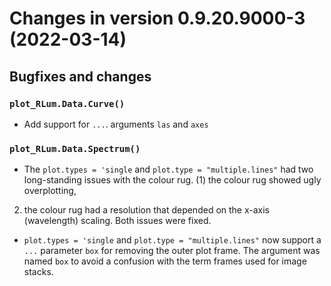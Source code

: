 




<!-- NEWS.md was auto-generated by NEWS.Rmd. Please DO NOT edit by hand!-->

# Changes in version 0.9.20.9000-3 (2022-03-14)

## Bugfixes and changes

### `plot_RLum.Data.Curve()`

-   Add support for `...`. arguments `las` and `axes`

### `plot_RLum.Data.Spectrum()`

-   The `plot.types = 'single` and `plot.type = "multiple.lines"` had
    two long-standing issues with the colour rug. (1) the colour rug
    showed ugly overplotting,

2)  the colour rug had a resolution that depended on the x-axis
    (wavelength) scaling. Both issues were fixed.

-   `plot.types = 'single` and `plot.type = "multiple.lines"` now
    support a `...` parameter `box` for removing the outer plot frame.
    The argument was named `box` to avoid a confusion with the term
    frames used for image stacks.

